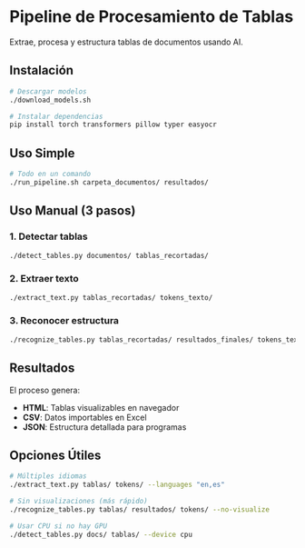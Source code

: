 # Pipeline de Procesamiento de Tablas

Extrae, procesa y estructura tablas de documentos usando AI.

## Instalación

```bash
# Descargar modelos
./download_models.sh

# Instalar dependencias
pip install torch transformers pillow typer easyocr
```

## Uso Simple

```bash
# Todo en un comando
./run_pipeline.sh carpeta_documentos/ resultados/
```

## Uso Manual (3 pasos)

### 1. Detectar tablas
```bash
./detect_tables.py documentos/ tablas_recortadas/
```

### 2. Extraer texto
```bash
./extract_text.py tablas_recortadas/ tokens_texto/
```

### 3. Reconocer estructura
```bash
./recognize_tables.py tablas_recortadas/ resultados_finales/ tokens_texto/
```

## Resultados

El proceso genera:
- **HTML**: Tablas visualizables en navegador
- **CSV**: Datos importables en Excel
- **JSON**: Estructura detallada para programas

## Opciones Útiles

```bash
# Múltiples idiomas
./extract_text.py tablas/ tokens/ --languages "en,es"

# Sin visualizaciones (más rápido)
./recognize_tables.py tablas/ resultados/ tokens/ --no-visualize

# Usar CPU si no hay GPU
./detect_tables.py docs/ tablas/ --device cpu
```